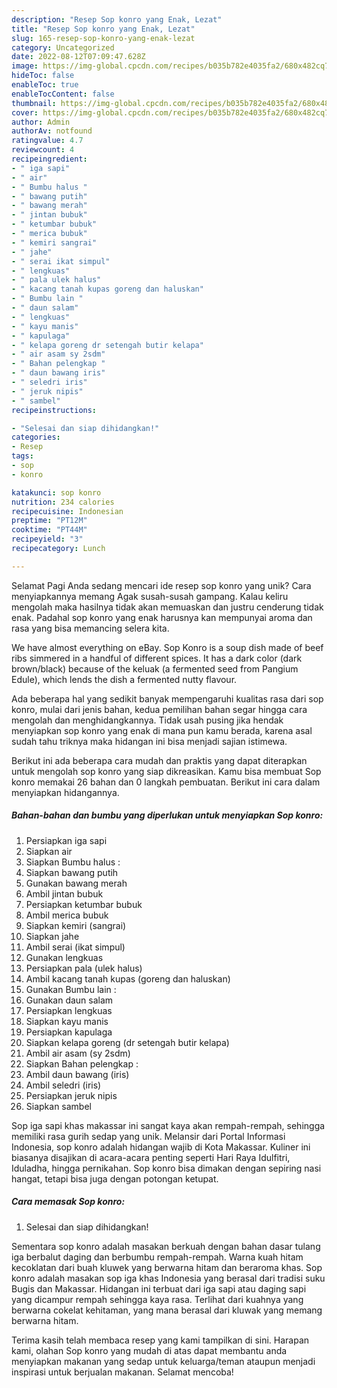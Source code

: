 ```yaml
---
description: "Resep Sop konro yang Enak, Lezat"
title: "Resep Sop konro yang Enak, Lezat"
slug: 165-resep-sop-konro-yang-enak-lezat
category: Uncategorized
date: 2022-08-12T07:09:47.628Z
image: https://img-global.cpcdn.com/recipes/b035b782e4035fa2/680x482cq70/sop-konro-foto-resep-utama.jpg
hideToc: false
enableToc: true
enableTocContent: false
thumbnail: https://img-global.cpcdn.com/recipes/b035b782e4035fa2/680x482cq70/sop-konro-foto-resep-utama.jpg
cover: https://img-global.cpcdn.com/recipes/b035b782e4035fa2/680x482cq70/sop-konro-foto-resep-utama.jpg
author: Admin
authorAv: notfound
ratingvalue: 4.7
reviewcount: 4
recipeingredient:
- " iga sapi"
- " air"
- " Bumbu halus "
- " bawang putih"
- " bawang merah"
- " jintan bubuk"
- " ketumbar bubuk"
- " merica bubuk"
- " kemiri sangrai"
- " jahe"
- " serai ikat simpul"
- " lengkuas"
- " pala ulek halus"
- " kacang tanah kupas goreng dan haluskan"
- " Bumbu lain "
- " daun salam"
- " lengkuas"
- " kayu manis"
- " kapulaga"
- " kelapa goreng dr setengah butir kelapa"
- " air asam sy 2sdm"
- " Bahan pelengkap "
- " daun bawang iris"
- " seledri iris"
- " jeruk nipis"
- " sambel"
recipeinstructions:

- "Selesai dan siap dihidangkan!"
categories:
- Resep
tags:
- sop
- konro

katakunci: sop konro 
nutrition: 234 calories
recipecuisine: Indonesian
preptime: "PT12M"
cooktime: "PT44M"
recipeyield: "3"
recipecategory: Lunch

---
```



Selamat Pagi Anda sedang mencari ide resep sop konro yang unik? Cara menyiapkannya memang Agak susah-susah gampang. Kalau keliru mengolah maka hasilnya tidak akan memuaskan dan justru cenderung tidak enak. Padahal sop konro yang enak harusnya kan mempunyai aroma dan rasa yang bisa memancing selera kita.


We have almost everything on eBay. Sop Konro is a soup dish made of beef ribs simmered in a handful of different spices. It has a dark color (dark brown/black) because of the keluak (a fermented seed from Pangium Edule), which lends the dish a fermented nutty flavour.

Ada beberapa hal yang sedikit banyak mempengaruhi kualitas rasa dari sop konro, mulai dari jenis bahan, kedua pemilihan bahan segar hingga cara mengolah dan menghidangkannya. Tidak usah pusing jika hendak menyiapkan sop konro yang enak di mana pun kamu berada, karena asal sudah tahu triknya maka hidangan ini bisa menjadi sajian istimewa.


Berikut ini ada beberapa cara mudah dan praktis yang dapat diterapkan untuk mengolah sop konro yang siap dikreasikan. Kamu bisa membuat Sop konro memakai 26 bahan dan 0 langkah pembuatan. Berikut ini cara dalam menyiapkan hidangannya.

<!--inarticleads1-->

##### Bahan-bahan dan bumbu yang diperlukan untuk menyiapkan Sop konro:

1. Persiapkan  iga sapi
1. Siapkan  air
1. Siapkan  Bumbu halus :
1. Siapkan  bawang putih
1. Gunakan  bawang merah
1. Ambil  jintan bubuk
1. Persiapkan  ketumbar bubuk
1. Ambil  merica bubuk
1. Siapkan  kemiri (sangrai)
1. Siapkan  jahe
1. Ambil  serai (ikat simpul)
1. Gunakan  lengkuas
1. Persiapkan  pala (ulek halus)
1. Ambil  kacang tanah kupas (goreng dan haluskan)
1. Gunakan  Bumbu lain :
1. Gunakan  daun salam
1. Persiapkan  lengkuas
1. Siapkan  kayu manis
1. Persiapkan  kapulaga
1. Siapkan  kelapa goreng (dr setengah butir kelapa)
1. Ambil  air asam (sy 2sdm)
1. Siapkan  Bahan pelengkap :
1. Ambil  daun bawang (iris)
1. Ambil  seledri (iris)
1. Persiapkan  jeruk nipis
1. Siapkan  sambel


Sop iga sapi khas makassar ini sangat kaya akan rempah-rempah, sehingga memiliki rasa gurih sedap yang unik. Melansir dari Portal Informasi Indonesia, sop konro adalah hidangan wajib di Kota Makassar. Kuliner ini biasanya disajikan di acara-acara penting seperti Hari Raya Idulfitri, Iduladha, hingga pernikahan. Sop konro bisa dimakan dengan sepiring nasi hangat, tetapi bisa juga dengan potongan ketupat. 

<!--inarticleads2-->

##### Cara memasak Sop konro:


1. Selesai dan siap dihidangkan!

Sementara sop konro adalah masakan berkuah dengan bahan dasar tulang iga berbalut daging dan berbumbu rempah-rempah. Warna kuah hitam kecoklatan dari buah kluwek yang berwarna hitam dan beraroma khas. Sop konro adalah masakan sop iga khas Indonesia yang berasal dari tradisi suku Bugis dan Makassar. Hidangan ini terbuat dari iga sapi atau daging sapi yang dicampur rempah sehingga kaya rasa. Terlihat dari kuahnya yang berwarna cokelat kehitaman, yang mana berasal dari kluwak yang memang berwarna hitam. 

Terima kasih telah membaca resep yang kami tampilkan di sini. Harapan kami, olahan Sop konro yang mudah di atas dapat membantu anda menyiapkan makanan yang sedap untuk keluarga/teman ataupun menjadi inspirasi untuk berjualan makanan. Selamat mencoba!
